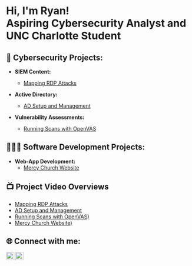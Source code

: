 <h1>Hi, I'm Ryan! <br/> Aspiring Cybersecurity Analyst and UNC Charlotte Student<br/></h1>

<h2>🔐 Cybersecurity Projects:</h2>

- <b>SIEM Content:</b>
  - [Mapping RDP Attacks](https://github.com/rdooley2/SIEM-Lab/blob/main/README.md)
 
- <b>Active Directory:</b>
  - [AD Setup and Management](https://github.com/joshmadakor1/Algorithms-Practice)
 
- <b>Vulnerability Assessments:</b>
  - [Running Scans with OpenVAS](https://github.com/joshmadakor1/Algorithms-Practice)

 
<h2>👨🏻‍💻 Software Development Projects:</h2>

- <b>Web-App Development:</b>
  - [Mercy Church Website](https://github.com/joshmadakor1/Algorithms-Practice)

  
<h2>📺 Project Video Overviews</h2>

- [Mapping RDP Attacks](https://www.youtube.com/watch?v=a83ASGn_V_s)
- [AD Setup and Management](https://www.youtube.com/watch?v=uHy3oM7NnoU)
- [Running Scans with OpenVAS)](https://www.youtube.com/watch?v=N-L9hklSlNk)
- [Mercy Church Website)](https://www.youtube.com/watch?v=N-L9hklSlNk)

<h2> 🌐 Connect with me:</h2>

[<img align="left" alt="JoshMadakor | YouTube" width="22px" src="https://cdn.jsdelivr.net/npm/simple-icons@v3/icons/youtube.svg" />][youtube]
[<img align="left" alt="JoshMadakor | LinkedIn" width="22px" src="https://cdn.jsdelivr.net/npm/simple-icons@v3/icons/linkedin.svg" />][linkedin]

[youtube]: https://www.youtube.com/channel/UCZbbIiVBvRcpRMC3cnYsgAQ
[linkedin]: https://www.linkedin.com/in/ryan-dooley-69bb13224/
